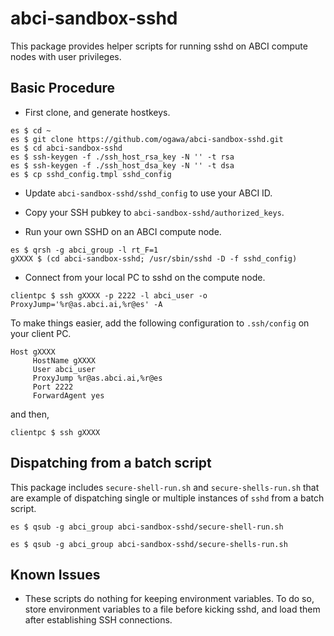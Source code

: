 # abci-sandbox-sshd

This package provides helper scripts for running sshd on ABCI compute nodes with user privileges.

## Basic Procedure

* First clone, and generate hostkeys.

```
es $ cd ~
es $ git clone https://github.com/ogawa/abci-sandbox-sshd.git
es $ cd abci-sandbox-sshd
es $ ssh-keygen -f ./ssh_host_rsa_key -N '' -t rsa
es $ ssh-keygen -f ./ssh_host_dsa_key -N '' -t dsa
es $ cp sshd_config.tmpl sshd_config
```

* Update `abci-sandbox-sshd/sshd_config` to use your ABCI ID.

* Copy your SSH pubkey to `abci-sandbox-sshd/authorized_keys`.

* Run your own SSHD on an ABCI compute node.

```
es $ qrsh -g abci_group -l rt_F=1
gXXXX $ (cd abci-sandbox-sshd; /usr/sbin/sshd -D -f sshd_config)
```

* Connect from your local PC to sshd on the compute node.

```
clientpc $ ssh gXXXX -p 2222 -l abci_user -o ProxyJump='%r@as.abci.ai,%r@es' -A
```

To make things easier, add the following configuration to `.ssh/config` on your client PC.

```
Host gXXXX
     HostName gXXXX
     User abci_user
     ProxyJump %r@as.abci.ai,%r@es
     Port 2222
     ForwardAgent yes
```

and then,

```
clientpc $ ssh gXXXX
```

## Dispatching from a batch script

This package includes `secure-shell-run.sh` and `secure-shells-run.sh` that are example of dispatching single or multiple instances of `sshd` from a batch script.

```
es $ qsub -g abci_group abci-sandbox-sshd/secure-shell-run.sh
```

```
es $ qsub -g abci_group abci-sandbox-sshd/secure-shells-run.sh
```

## Known Issues

* These scripts do nothing for keeping environment variables. To do so, store environment variables to a file before kicking sshd, and load them after establishing SSH connections.